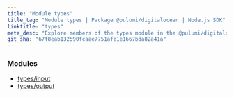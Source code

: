 ```yaml
---
title: "Module types"
title_tag: "Module types | Package @pulumi/digitalocean | Node.js SDK"
linktitle: "types"
meta_desc: "Explore members of the types module in the @pulumi/digitalocean package."
git_sha: "67f8eab132590fcaae7751afe1e1667bda82a41a"
---
```


<!-- WARNING: this page was generated by a tool. Do not edit it by hand. -->
<!-- To change it, please see https://github.com/pulumi/docs/tree/master/tools/tscdocgen. -->


<h3>Modules</h3>
<ul class="api">
    <li><a href="input/"><span class="symbol module"></span>types/input</a></li>
    <li><a href="output/"><span class="symbol module"></span>types/output</a></li>
</ul>









